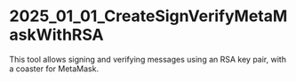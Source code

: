 # 2025_01_01_CreateSignVerifyMetaMaskWithRSA
This tool allows signing and verifying messages using an RSA key pair, with a coaster for MetaMask.
